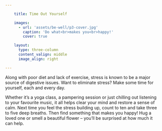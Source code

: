 ```yaml
---

    title: Time Out Yourself

    images:
      - url: 'assets/be-well/p3-cover.jpg'
        caption: 'Do what<br>makes you<br>happy!'
        cover: true

    layout:
      type: three-column
      content_valign: middle
      image_align: right

---
```


<p>Along with poor diet and lack of exercise, stress is known to be a major source of digestive issues. Want to eliminate stress? Make some time for yourself, each and every day.</p>

<p>Whether it’s a yoga class, a pampering session or just chilling out listening to your favourite music, it all helps clear your mind and restore a sense of calm. Next time you feel the stress building up, count to ten and take three to five deep breaths. Then find something that makes you happy! Hug a loved one or smell a beautiful flower – you’ll be surprised at how much it can help.</p>
